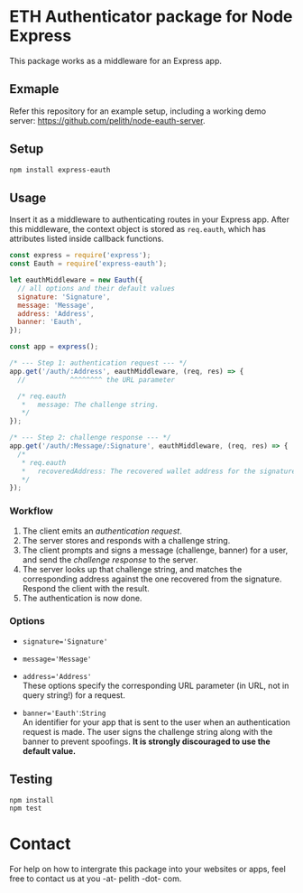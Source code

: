 # ETH Authenticator package for Node Express

This package works as a middleware for an Express app.

## Exmaple

Refer this repository for an example setup, including a working demo server: https://github.com/pelith/node-eauth-server.

## Setup

```bash
npm install express-eauth
```

## Usage

Insert it as a middleware to authenticating routes in your Express app. After this middleware, the context object is stored as `req.eauth`, which has attributes listed inside callback functions.

```js
const express = require('express');
const Eauth = require('express-eauth');

let eauthMiddleware = new Eauth({
  // all options and their default values
  signature: 'Signature',
  message: 'Message',
  address: 'Address',
  banner: 'Eauth',
});

const app = express();

/* --- Step 1: authentication request --- */
app.get('/auth/:Address', eauthMiddleware, (req, res) => { 
  //           ^^^^^^^^ the URL parameter

  /* req.eauth
   *   message: The challenge string.
   */
});

/* --- Step 2: challenge response --- */
app.get('/auth/:Message/:Signature', eauthMiddleware, (req, res) => { 
  /*
   * req.eauth
   *   recoveredAddress: The recovered wallet address for the signature.
   */
});
```

### Workflow

1. The client emits an *authentication request*.
2. The server stores and responds with a challenge string.
3. The client prompts and signs a message (challenge, banner) for a user, and send the *challenge response* to the server.
4. The server looks up that challenge string, and matches the corresponding address against the one recovered from the signature. Respond the client with the result.
5. The authentication is now done.

### Options

* `signature='Signature'`
* `message='Message'`
* `address='Address'` \
  These options specify the corresponding URL parameter (in URL, not in query string!) for a request.

* `banner='Eauth'`:`String` \
  An identifier for your app that is sent to the user when an authentication request is made. The user signs the challenge string along with the banner to prevent spoofings. **It is strongly discouraged to use the default value.**

## Testing

```
npm install
npm test
```

# Contact

For help on how to intergrate this package into your websites or apps, feel free to contact us at you -at- pelith -dot- com.
